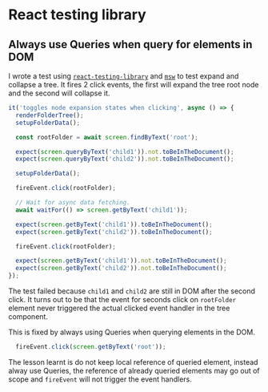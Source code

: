 # React testing library

## Always use Queries when query for elements in DOM

I wrote a test using [`react-testing-library`](https://testing-library.com/docs/react-testing-library/intro) and [`msw`](https://mswjs.io/) to test expand and collapse a tree. It fires 2 click events, the first will expand the tree root node and the second will collapse it.

```js
it('toggles node expansion states when clicking', async () => {
  renderFolderTree();
  setupFolderData();

  const rootFolder = await screen.findByText('root');

  expect(screen.queryByText('child1')).not.toBeInTheDocument();
  expect(screen.queryByText('child2')).not.toBeInTheDocument();

  setupFolderData();

  fireEvent.click(rootFolder);

  // Wait for async data fetching.
  await waitFor(() => screen.getByText('child1'));

  expect(screen.getByText('child1')).toBeInTheDocument();
  expect(screen.getByText('child2')).toBeInTheDocument();

  fireEvent.click(rootFolder);

  expect(screen.getByText('child1')).not.toBeInTheDocument();
  expect(screen.getByText('child2')).not.toBeInTheDocument();
});
```

The test failed because `child1` and `child2` are still in DOM after the second click.
It turns out to be that the event for seconds click on `rootFolder` element never triggered the actual clicked event handler in the tree component.

This is fixed by always using Queries when querying elements in the DOM.

```js
  fireEvent.click(screen.getByText('root'));
```

The lesson learnt is do not keep local reference of queried element, instead alway use Queries, the reference of already queried elements may go out of scope and `fireEvent` will not trigger the event handlers.